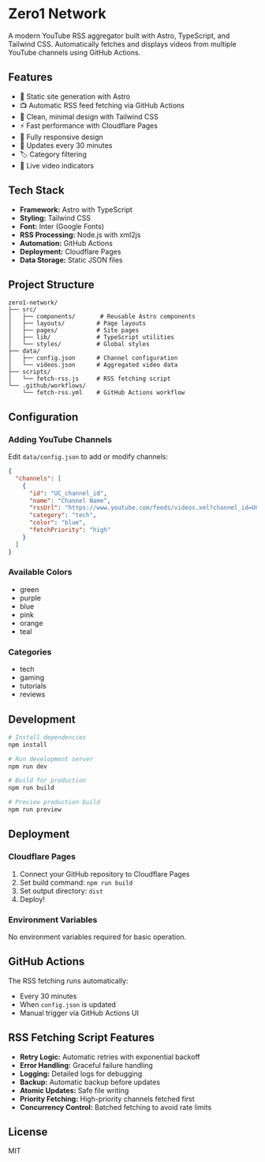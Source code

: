 # Zero1 Network

A modern YouTube RSS aggregator built with Astro, TypeScript, and Tailwind CSS. Automatically fetches and displays videos from multiple YouTube channels using GitHub Actions.

## Features

- 🚀 Static site generation with Astro
- 📺 Automatic RSS feed fetching via GitHub Actions
- 🎨 Clean, minimal design with Tailwind CSS
- ⚡ Fast performance with Cloudflare Pages
- 📱 Fully responsive design
- 🔄 Updates every 30 minutes
- 🏷️ Category filtering
- 🔴 Live video indicators

## Tech Stack

- **Framework:** Astro with TypeScript
- **Styling:** Tailwind CSS
- **Font:** Inter (Google Fonts)
- **RSS Processing:** Node.js with xml2js
- **Automation:** GitHub Actions
- **Deployment:** Cloudflare Pages
- **Data Storage:** Static JSON files

## Project Structure

```
zero1-network/
├── src/
│   ├── components/       # Reusable Astro components
│   ├── layouts/         # Page layouts
│   ├── pages/           # Site pages
│   ├── lib/             # TypeScript utilities
│   └── styles/          # Global styles
├── data/
│   ├── config.json      # Channel configuration
│   └── videos.json      # Aggregated video data
├── scripts/
│   └── fetch-rss.js     # RSS fetching script
└── .github/workflows/
    └── fetch-rss.yml    # GitHub Actions workflow
```

## Configuration

### Adding YouTube Channels

Edit `data/config.json` to add or modify channels:

```json
{
  "channels": [
    {
      "id": "UC_channel_id",
      "name": "Channel Name",
      "rssUrl": "https://www.youtube.com/feeds/videos.xml?channel_id=UC_channel_id",
      "category": "tech",
      "color": "blue",
      "fetchPriority": "high"
    }
  ]
}
```

### Available Colors

- green
- purple
- blue
- pink
- orange
- teal

### Categories

- tech
- gaming
- tutorials
- reviews

## Development

```bash
# Install dependencies
npm install

# Run development server
npm run dev

# Build for production
npm run build

# Preview production build
npm run preview
```

## Deployment

### Cloudflare Pages

1. Connect your GitHub repository to Cloudflare Pages
2. Set build command: `npm run build`
3. Set output directory: `dist`
4. Deploy!

### Environment Variables

No environment variables required for basic operation.

## GitHub Actions

The RSS fetching runs automatically:
- Every 30 minutes
- When `config.json` is updated
- Manual trigger via GitHub Actions UI

## RSS Fetching Script Features

- **Retry Logic:** Automatic retries with exponential backoff
- **Error Handling:** Graceful failure handling
- **Logging:** Detailed logs for debugging
- **Backup:** Automatic backup before updates
- **Atomic Updates:** Safe file writing
- **Priority Fetching:** High-priority channels fetched first
- **Concurrency Control:** Batched fetching to avoid rate limits

## License

MIT
